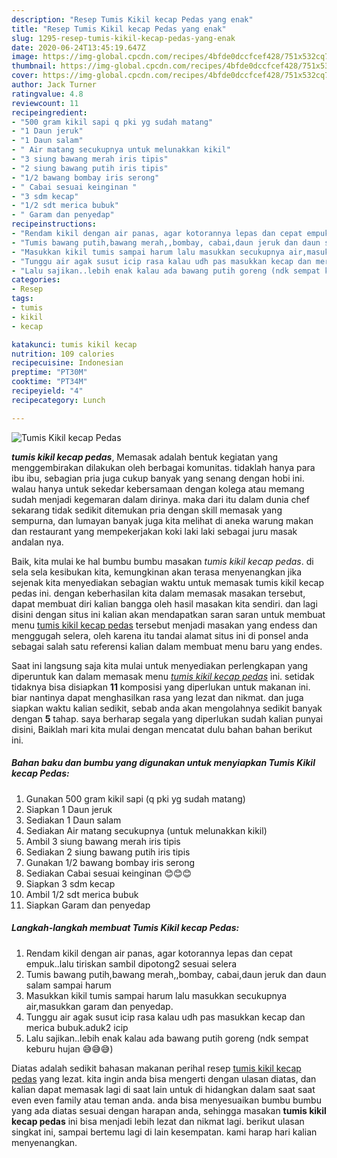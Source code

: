 ```yaml
---
description: "Resep Tumis Kikil kecap Pedas yang enak"
title: "Resep Tumis Kikil kecap Pedas yang enak"
slug: 1295-resep-tumis-kikil-kecap-pedas-yang-enak
date: 2020-06-24T13:45:19.647Z
image: https://img-global.cpcdn.com/recipes/4bfde0dccfcef428/751x532cq70/tumis-kikil-kecap-pedas-foto-resep-utama.jpg
thumbnail: https://img-global.cpcdn.com/recipes/4bfde0dccfcef428/751x532cq70/tumis-kikil-kecap-pedas-foto-resep-utama.jpg
cover: https://img-global.cpcdn.com/recipes/4bfde0dccfcef428/751x532cq70/tumis-kikil-kecap-pedas-foto-resep-utama.jpg
author: Jack Turner
ratingvalue: 4.8
reviewcount: 11
recipeingredient:
- "500 gram kikil sapi q pki yg sudah matang"
- "1 Daun jeruk"
- "1 Daun salam"
- " Air matang secukupnya untuk melunakkan kikil"
- "3 siung bawang merah iris tipis"
- "2 siung bawang putih iris tipis"
- "1/2 bawang bombay iris serong"
- " Cabai sesuai keinginan "
- "3 sdm kecap"
- "1/2 sdt merica bubuk"
- " Garam dan penyedap"
recipeinstructions:
- "Rendam kikil dengan air panas, agar kotorannya lepas dan cepat empuk..lalu tiriskan sambil dipotong2 sesuai selera"
- "Tumis bawang putih,bawang merah,,bombay, cabai,daun jeruk dan daun salam sampai harum"
- "Masukkan kikil tumis sampai harum lalu masukkan secukupnya air,masukkan garam dan penyedap."
- "Tunggu air agak susut icip rasa kalau udh pas masukkan kecap dan merica bubuk.aduk2 icip"
- "Lalu sajikan..lebih enak kalau ada bawang putih goreng (ndk sempat keburu hujan 😅😅😅)"
categories:
- Resep
tags:
- tumis
- kikil
- kecap

katakunci: tumis kikil kecap 
nutrition: 109 calories
recipecuisine: Indonesian
preptime: "PT30M"
cooktime: "PT34M"
recipeyield: "4"
recipecategory: Lunch

---
```



![Tumis Kikil kecap Pedas](https://img-global.cpcdn.com/recipes/4bfde0dccfcef428/751x532cq70/tumis-kikil-kecap-pedas-foto-resep-utama.jpg)

<b><i>tumis kikil kecap pedas</i></b>, Memasak adalah bentuk kegiatan yang menggembirakan dilakukan oleh berbagai komunitas. tidaklah hanya para ibu ibu, sebagian pria juga cukup banyak yang senang dengan hobi ini. walau hanya untuk sekedar kebersamaan dengan kolega atau memang sudah menjadi kegemaran dalam dirinya. maka dari itu dalam dunia chef sekarang tidak sedikit ditemukan pria dengan skill memasak yang sempurna, dan lumayan banyak juga kita melihat di aneka warung makan dan restaurant yang mempekerjakan koki laki laki sebagai juru masak andalan nya.



Baik, kita mulai ke hal bumbu bumbu masakan <i>tumis kikil kecap pedas</i>. di sela sela kesibukan kita, kemungkinan akan terasa menyenangkan jika sejenak kita menyediakan sebagian waktu untuk memasak tumis kikil kecap pedas ini. dengan keberhasilan kita dalam memasak masakan tersebut, dapat membuat diri kalian bangga oleh hasil masakan kita sendiri. dan lagi disini dengan situs ini kalian akan mendapatkan saran saran untuk membuat menu <u>tumis kikil kecap pedas</u> tersebut menjadi masakan yang endess dan menggugah selera, oleh karena itu tandai alamat situs ini di ponsel anda sebagai salah satu referensi kalian dalam membuat menu baru yang endes.


Saat ini langsung saja kita mulai untuk menyediakan perlengkapan yang diperuntuk kan dalam memasak menu <u><i>tumis kikil kecap pedas</i></u> ini. setidak tidaknya bisa disiapkan <b>11</b> komposisi yang diperlukan untuk makanan ini. biar nantinya dapat menghasilkan rasa yang lezat dan nikmat. dan juga siapkan waktu kalian sedikit, sebab anda akan mengolahnya sedikit banyak dengan <b>5</b> tahap. saya berharap segala yang diperlukan sudah kalian punyai disini, Baiklah mari kita mulai dengan mencatat dulu bahan bahan berikut ini.

<!--inarticleads1-->

##### Bahan baku dan bumbu yang digunakan untuk menyiapkan Tumis Kikil kecap Pedas:

1. Gunakan 500 gram kikil sapi (q pki yg sudah matang)
1. Siapkan 1 Daun jeruk
1. Sediakan 1 Daun salam
1. Sediakan  Air matang secukupnya (untuk melunakkan kikil)
1. Ambil 3 siung bawang merah iris tipis
1. Sediakan 2 siung bawang putih iris tipis
1. Gunakan 1/2 bawang bombay iris serong
1. Sediakan  Cabai sesuai keinginan 😊😊😊
1. Siapkan 3 sdm kecap
1. Ambil 1/2 sdt merica bubuk
1. Siapkan  Garam dan penyedap




<!--inarticleads2-->

##### Langkah-langkah membuat Tumis Kikil kecap Pedas:

1. Rendam kikil dengan air panas, agar kotorannya lepas dan cepat empuk..lalu tiriskan sambil dipotong2 sesuai selera
1. Tumis bawang putih,bawang merah,,bombay, cabai,daun jeruk dan daun salam sampai harum
1. Masukkan kikil tumis sampai harum lalu masukkan secukupnya air,masukkan garam dan penyedap.
1. Tunggu air agak susut icip rasa kalau udh pas masukkan kecap dan merica bubuk.aduk2 icip
1. Lalu sajikan..lebih enak kalau ada bawang putih goreng (ndk sempat keburu hujan 😅😅😅)




Diatas adalah sedikit bahasan makanan perihal resep <u>tumis kikil kecap pedas</u> yang lezat. kita ingin anda bisa mengerti dengan ulasan diatas, dan kalian dapat memasak lagi di saat lain untuk di hidangkan dalam saat saat even even family atau teman anda. anda bisa menyesuaikan bumbu bumbu yang ada diatas sesuai dengan harapan anda, sehingga masakan <b>tumis kikil kecap pedas</b> ini bisa menjadi lebih lezat dan nikmat lagi. berikut ulasan singkat ini, sampai bertemu lagi di lain kesempatan. kami harap hari kalian menyenangkan.
